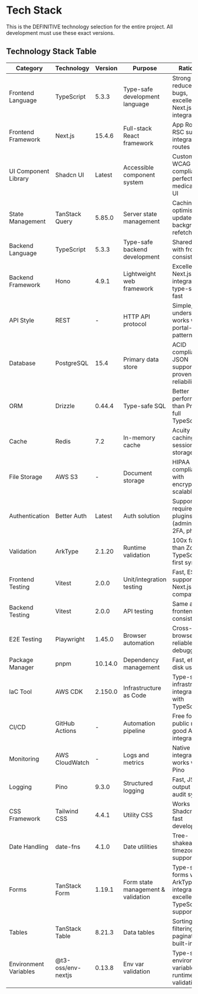 # Tech Stack

This is the DEFINITIVE technology selection for the entire project. All development must use these exact versions.

## Technology Stack Table

| Category | Technology | Version | Purpose | Rationale |
|----------|------------|---------|---------|-----------|
| Frontend Language | TypeScript | 5.3.3 | Type-safe development language | Strong typing reduces bugs, excellent Next.js integration |
| Frontend Framework | Next.js | 15.4.6 | Full-stack React framework | App Router, RSC support, integrated API routes |
| UI Component Library | Shadcn UI | Latest | Accessible component system | Customizable, WCAG compliant, perfect for medical-legal UI |
| State Management | TanStack Query | 5.85.0 | Server state management | Caching, optimistic updates, background refetch |
| Backend Language | TypeScript | 5.3.3 | Type-safe backend development | Shared types with frontend, consistency |
| Backend Framework | Hono | 4.9.1 | Lightweight web framework | Excellent Next.js integration, type-safe, fast |
| API Style | REST | - | HTTP API protocol | Simple, well-understood, works with portal-proxy pattern |
| Database | PostgreSQL | 15.4 | Primary data store | ACID compliance, JSON support, proven reliability |
| ORM | Drizzle | 0.44.4 | Type-safe SQL | Better performance than Prisma, full TypeScript |
| Cache | Redis | 7.2 | In-memory cache | Acuity data caching, session storage |
| File Storage | AWS S3 | - | Document storage | HIPAA compliant with encryption, scalable |
| Authentication | Better Auth | Latest | Auth solution | Supports all required plugins (admin, org, 2FA, phone) |
| Validation | ArkType | 2.1.20 | Runtime validation | 100x faster than Zod, TypeScript-first syntax |
| Frontend Testing | Vitest | 2.0.0 | Unit/integration testing | Fast, ESM support, Next.js compatible |
| Backend Testing | Vitest | 2.0.0 | API testing | Same as frontend for consistency |
| E2E Testing | Playwright | 1.45.0 | Browser automation | Cross-browser, reliable, good debugging |
| Package Manager | pnpm | 10.14.0 | Dependency management | Fast, efficient disk usage |
| IaC Tool | AWS CDK | 2.150.0 | Infrastructure as Code | Type-safe infrastructure, integrates with TypeScript |
| CI/CD | GitHub Actions | - | Automation pipeline | Free for public repos, good AWS integration |
| Monitoring | AWS CloudWatch | - | Logs and metrics | Native AWS integration, works with Pino |
| Logging | Pino | 9.3.0 | Structured logging | Fast, JSON output for audit systems |
| CSS Framework | Tailwind CSS | 4.4.1 | Utility CSS | Works with Shadcn UI, fast development |
| Date Handling | date-fns | 4.1.0 | Date utilities | Tree-shakeable, timezone support |
| Forms | TanStack Form | 1.19.1 | Form state management & validation | Type-safe forms with ArkType integration, excellent TypeScript support |
| Tables | TanStack Table | 8.21.3 | Data tables | Sorting, filtering, pagination built-in |
| Environment Variables | @t3-oss/env-nextjs | 0.13.8 | Env var validation | Type-safe environment variables with runtime validation |
